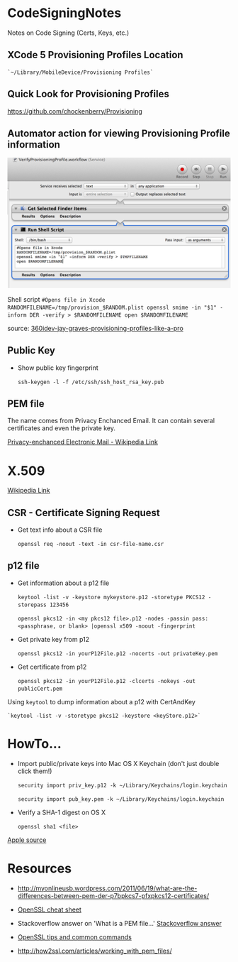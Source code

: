 CodeSigningNotes
================

Notes on Code Signing (Certs, Keys, etc.)

XCode 5 Provisioning Profiles Location
--------------------------------------
    
    `~/Library/MobileDevice/Provisioning Profiles`


Quick Look for Provisioning Profiles
-------------------------------------
https://github.com/chockenberry/Provisioning

Automator action for viewing Provisioning Profile information
-------------------------------------------------------------
![Automator Service Screenshot](screenshots/VerifyProvisioningProfile_workflow.png)

Shell script
    ```
    #Opens file in Xcode
    RANDOMFILENAME=/tmp/provision_$RANDOM.plist
    openssl smime -in "$1" -inform DER -verify > $RANDOMFILENAME
    open $RANDOMFILENAME
    ```

source: [360idev-jay-graves-provisioning-profiles-like-a-pro](http://www.doubleencore.com/2013/09/360idev-jay-graves-provisioning-profiles-like-a-pro/)

Public Key
----------

* Show public key fingerprint
    
    `ssh-keygen -l -f /etc/ssh/ssh_host_rsa_key.pub`

PEM file
-------

The name comes from Privacy Enchanced Email. It can contain several certificates and even the private key.





[Privacy-enchanced Electronic Mail - Wikipedia Link](http://en.wikipedia.org/wiki/Privacy-enhanced_Electronic_Mail)


X.509
=====
[Wikipedia Link](http://en.wikipedia.org/wiki/X.509)


CSR - Certificate Signing Request
---------------------------------

* Get text info about a CSR file

    `openssl req -noout -text -in csr-file-name.csr`


p12 file
--------

* Get information about a p12 file

    `keytool -list -v -keystore mykeystore.p12 -storetype PKCS12 -storepass 123456`

    `openssl pkcs12 -in <my pkcs12 file>.p12 -nodes -passin pass:<passphrase, or blank> |openssl x509 -noout -fingerprint
`

* Get private key from p12

    `openssl pkcs12 -in yourP12File.p12 -nocerts -out privateKey.pem`

* Get certificate from p12

    `openssl pkcs12 -in yourP12File.p12 -clcerts -nokeys -out publicCert.pem`

Using `keytool` to dump information about a p12 with CertAndKey

    `keytool -list -v -storetype pkcs12 -keystore <keyStore.p12>`

HowTo...
========

* Import public/private keys into Mac OS X Keychain (don't just double click them!)

    `security import priv_key.p12 -k ~/Library/Keychains/login.keychain`

    `security import pub_key.pem -k ~/Library/Keychains/login.keychain`

* Verify a SHA-1 digest on OS X

    `openssl sha1 <file>`

[Apple source](http://support.apple.com/kb/ht1652)

Resources
==============


* http://myonlineusb.wordpress.com/2011/06/19/what-are-the-differences-between-pem-der-p7bpkcs7-pfxpkcs12-certificates/
* [OpenSSL cheat sheet](https://twiki.cern.ch/twiki/bin/view/LinuxSupport/OpenSSLCheatsheet)

* Stackoverflow answer on 'What is a PEM file...'
[Stackoverflow answer](http://serverfault.com/a/9717)
* [OpenSSL tips and common commands](http://how2ssl.com/articles/openssl_commands_and_tips/)
* http://how2ssl.com/articles/working_with_pem_files/
